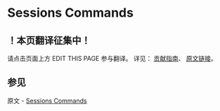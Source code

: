 # Sessions Commands

## ！本页翻译征集中！

请点击页面上方 EDIT THIS PAGE 参与翻译。
详见：
[贡献指南]( https://github.com/JinMuInfo/MongoDB-Manual-zh/blob/master/CONTRIBUTING.md )、
[原文链接](  https://docs.mongodb.com/manual/reference/command/nav-sessions/  )。

## 参见

原文 - [Sessions Commands]( https://docs.mongodb.com/manual/reference/command/nav-sessions/ )

